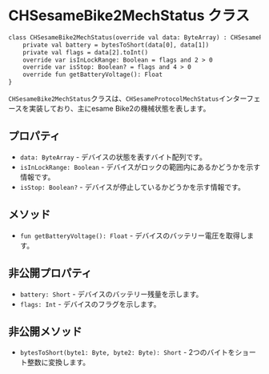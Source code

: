 # CHSesameBike2MechStatus クラス

```svg
class CHSesameBike2MechStatus(override val data: ByteArray) : CHSesameProtocolMechStatus {
    private val battery = bytesToShort(data[0], data[1])
    private val flags = data[2].toInt()
    override var isInLockRange: Boolean = flags and 2 > 0
    override var isStop: Boolean? = flags and 4 > 0
    override fun getBatteryVoltage(): Float
}

```

`CHSesameBike2MechStatus`クラスは、`CHSesameProtocolMechStatus`インターフェースを実装しており、主にesame Bike2の機械状態を表します。

## プロパティ

- `data: ByteArray` - デバイスの状態を表すバイト配列です。
- `isInLockRange: Boolean` - デバイスがロックの範囲内にあるかどうかを示す情報です。
- `isStop: Boolean?` - デバイスが停止しているかどうかを示す情報です。

## メソッド

- `fun getBatteryVoltage(): Float` - デバイスのバッテリー電圧を取得します。

## 非公開プロパティ

- `battery: Short` - デバイスのバッテリー残量を示します。
- `flags: Int` - デバイスのフラグを示します。

## 非公開メソッド

- `bytesToShort(byte1: Byte, byte2: Byte): Short` - 2つのバイトをショート整数に変換します。

